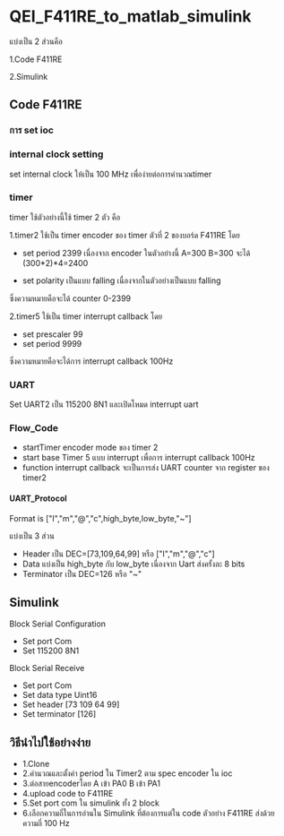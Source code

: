 # QEI_F411RE_to_matlab_simulink

แบ่งเป็น 2 ส่วนคือ

1.Code F411RE

2.Simulink

## Code F411RE
### การ set ioc  

### internal clock setting
set internal clock ให้เป็น 100 MHz เพื่อง่ายต่อการคำนวณtimer

### timer 
timer ใช้ตัวอย่างนี้ใช้ timer 2 ตัว คือ

1.timer2 ใช้เป็น timer encoder ของ timer ตัวที่ 2 ของบอร์ด F411RE โดย 
- set period 2399 เนื่องจาก encoder ในตัวอย่างนี้ A=300 B=300 จะได้ (300*2)*4=2400 
        
- set polarity เป็นแบบ falling เนื่องจากในตัวอย่างเป็นแบบ falling

ซึ่งความหมายคือจะได้ counter 0-2399 

2.timer5 ใช้เป็น timer interrupt callback โดย 
- set prescaler 99
- set period 9999

ซึ่งความหมายคือจะได้การ interrupt callback 100Hz

### UART
Set UART2 เป็น 115200 8N1 และเปิดโหมด interrupt uart

### Flow_Code
- startTimer encoder mode ของ timer 2 
- start base Timer 5 แบบ interrupt เพื่อการ interrupt callback 100Hz
- function interrupt callback จะเป็นการส่ง UART counter จาก register ของ timer2
#### UART_Protocol
Format is ["I","m","@","c",high_byte,low_byte,"~"]

แบ่งเป็น 3 ส่วน 
- Header เป็น DEC=[73,109,64,99] หรือ ["I","m","@","c"]
- Data แบ่งเป็น high_byte กับ low_byte เนื่องจาก Uart ส่งครั้งละ 8 bits
- Terminator เป็น DEC=126 หรือ "~"

## Simulink
Block Serial Configuration
- Set port Com
- Set 115200 8N1

Block Serial Receive
- Set port Com
- Set data type Uint16
- Set header [73 109 64 99]
- Set terminator [126]


## วิธีนำไปใช้อย่างง่าย
- 1.Clone
- 2.คำนวณและตั้งค่า period ใน Timer2 ตาม spec encoder ใน ioc
- 3.ต่อสายencoderโดย A เข้า PA0 B เข้า PA1
- 4.upload code to F411RE
- 5.Set port com ใน simulink ทั้ง 2 block
- 6.เลือกความถี่ในการอ่านใน Simulink ที่ต้องการแต่ใน code ตัวอย่าง F411RE ส่งด้วยความถี่ 100 Hz
